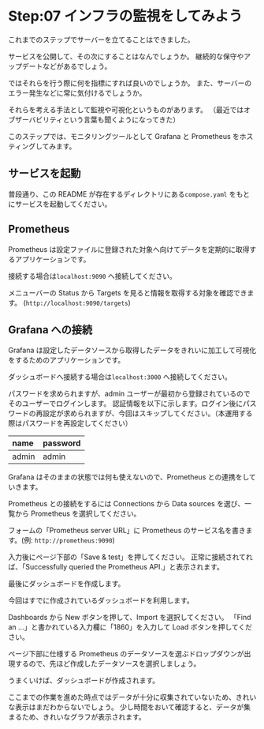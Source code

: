 # Step:07 インフラの監視をしてみよう

これまでのステップでサーバーを立てることはできました。

サービスを公開して、その次にすることはなんでしょうか。
継続的な保守やアップデートなどがあるでしょう。

ではそれらを行う際に何を指標にすれば良いのでしょうか。
また、サーバーのエラー発生などに常に気付けるでしょうか。

それらを考える手法として監視や可視化というものがあります。
（最近ではオブザーバビリティという言葉も聞くようになってきた）

このステップでは、モニタリングツールとして Grafana と Prometheus をホスティングしてみます。

## サービスを起動

普段通り、この README が存在するディレクトリにある`compose.yaml` をもとにサービスを起動してください。

## Prometheus

Prometheus は設定ファイルに登録された対象へ向けてデータを定期的に取得するアプリケーションです。

接続する場合は`localhost:9090` へ接続してください。

メニューバーの Status から Targets を見ると情報を取得する対象を確認できます。
(`http://localhost:9090/targets`)

## Grafana への接続

Grafana は設定したデータソースから取得したデータをきれいに加工して可視化をするためのアプリケーションです。

ダッシュボードへ接続する場合は`localhost:3000` へ接続してください。

パスワードを求められますが、admin ユーザーが最初から登録されているのでそのユーザーでログインします。
認証情報を以下に示します。ログイン後にパスワードの再設定が求められますが、今回はスキップしてください。（本運用する際はパスワードを再設定してください）

| name  | password |
| :---- | :------- |
| admin | admin    |

Grafana はそのままの状態では何も使えないので、Prometheus との連携をしていきます。

Prometheus との接続をするには Connections から Data sources を選び、一覧から Prometheus を選択してください。

フォームの「Prometheus server URL」に Prometheus のサービス名を書きます。(例: `http://prometheus:9090`)

入力後にページ下部の「Save & test」を押してください。
正常に接続されてれば、「Successfully queried the Prometheus API.」と表示されます。

最後にダッシュボードを作成します。

今回はすでに作成されているダッシュボードを利用します。

Dashboards から New ボタンを押して、Import を選択してください。
「Find an ...」と書かれている入力欄に「1860」を入力して Load ボタンを押してください。

ページ下部に仕様する Prometheus のデータソースを選ぶドロップダウンが出現するので、先ほど作成したデータソースを選択しましょう。

うまくいけば、ダッシュボードが作成されます。

ここまでの作業を進めた時点ではデータが十分に収集されていないため、きれいな表示はまだわからないでしょう。
少し時間をおいて確認すると、データが集まるため、きれいなグラフが表示されます。

